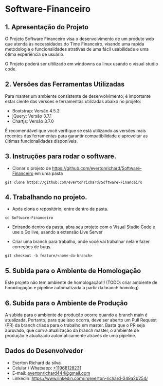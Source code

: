 # Software-Financeiro

## 1. Apresentação do Projeto

O Projeto Software Financeiro visa o desenvolvimento de um produto web que atenda às necessidades do Time Financeiro, visando uma rapida metodologia e funcionalidades atrativas de uma fácil usabilidade e uma ótima experiência de usuário.


O Projeto poderá ser ultilizado em windowns ou linux usando o visual studio code.

## 2. Versões das Ferramentas Utilizadas

Para manter um ambiente consistente de desenvolvimento, é importante estar ciente das versões e ferramentas utilizadas abaixo no projeto:

- Bootstrap: Versão 4.5.2
- jQuery: Versão 3.7.1
- Chartjs: Versão 3.7.0

É recomendável que você verifique se está utilizando as versões mais recentes das ferramentas para garantir compatibilidade e aproveitar as últimas funcionalidades disponíveis.

## 3. Instruções para rodar o software.

- Clonar o projeto de https://github.com/evertonrichard/Software-Financeiro em uma pasta
```
git clone https://github.com/evertonrichard/Software-Financeiro
```
## 4. Trabalhando no projeto.

- Após clona o repositório, entre dentro da pasta.
```
cd Software-Financeiro
```
- Entrando dentro da pasta, abra seu projeto com o Visual Studio Code e use o Go live, usando a extensão Live Server

-  Criar uma branch para trabalho, onde você vai trabalhar nela e fazer correções de bugs.
```
git checkout -b feature/<nome-da-branch>
```
## 5. Subida para o Ambiente de Homologação

Este projeto não tem ambiente de homologação!!! (TODO: criar ambiente de homologação e pipeline automatizada a partir da branch homolog)

## 6. Subida para o Ambiente de Produção

A subida para o ambiente de produção ocorre quando a branch main é atualizada. Portanto, para que isso ocorra, deve ser aberto um Pull Request (PR) da branch criada para o trabalho em master. Basta que o PR seja aprovado, que com a atualização da branch master, o ambiente de produção é atualizado automaticamente através de uma pipeline.

## Dados do Desenvolvedor 

- Everton Richard da silva
- Celular / Whatsapp:  [+11968128231](https://wa.me/11968128231)
- E-mail: evertonrichard444@gmail.com
- Linkedin: https://www.linkedin.com/in/everton-richard-349a2b254/

